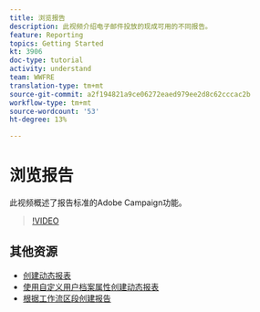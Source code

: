 ```yaml
---
title: 浏览报告
description: 此视频介绍电子邮件投放的现成可用的不同报告。
feature: Reporting
topics: Getting Started
kt: 3906
doc-type: tutorial
activity: understand
team: WWFRE
translation-type: tm+mt
source-git-commit: a2f194821a9ce06272eaed979ee2d8c62cccac2b
workflow-type: tm+mt
source-wordcount: '53'
ht-degree: 13%

---
```



# 浏览报告

此视频概述了报告标准的Adobe Campaign功能。

>[!VIDEO](https://video.tv.adobe.com/v/23021?quality=12)

## 其他资源

* [创建动态报表](/help/reporting/creating-a-dynamic-report.md)
* [使用自定义用户档案属性创建动态报表](/help/reporting/custom-profile-attributes-dynamic-reports.md)
* [根据工作流区段创建报告](/help/reporting/report-on-workflow-segments.md)
